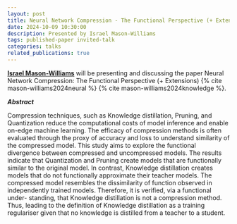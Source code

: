 ```yaml
---
layout: post
title: Neural Network Compression - The Functional Perspective (+ Extensions)
date: 2024-10-09 10:30:00
description: Presented by Israel Mason-Williams
tags: published-paper invited-talk
categories: talks
related_publications: true
---
```


**[Israel Mason-Williams](https://openreview.net/profile?id=~Israel_Mason-Williams1)** will be presenting and discussing the paper Neural Network Compression: The Functional Perspective (+ Extensions) {% cite mason-williams2024neural %} {% cite mason-williams2024knowledge %}.

**_Abstract_**

Compression techniques, such as Knowledge distillation, Pruning, and Quantization reduce the computational costs of model inference and enable on-edge machine learning. The efficacy of compression methods is often evaluated through the proxy of accuracy and loss to understand similarity of the compressed model. This study aims to explore the functional divergence between compressed and uncompressed models. The results indicate that Quantization and Pruning create models that are functionally similar to the original model. In contrast, Knowledge distillation creates models that do not functionally approximate their teacher models. The compressed model resembles the dissimilarity of function observed in independently trained models. Therefore, it is verified, via a functional under- standing, that Knowledge distillation is not a compression method. Thus, leading to the definition of Knowledge distillation as a training regulariser given that no knowledge is distilled from a teacher to a student.
